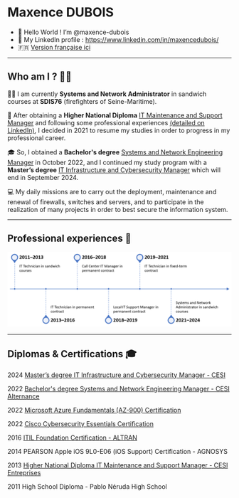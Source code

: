 <!--
maxence-dubois/maxence-dubois is a ✨ special ✨ repository because its `README.md` (this file) appears on your GitHub profile.
You can click the Preview link to take a look at your changes.

Here are some ideas to get you started:

- 🔭 I’m currently working on ...
- 🌱 I’m currently learning ...
- 👯 I’m looking to collaborate on ...
- 🤔 I’m looking for help with ...
- 💬 Ask me about ...
- 📫 How to reach me: ...
- 😄 Pronouns: ...
- ⚡ Fun fact: ...
-->

# Maxence DUBOIS

- 👋 Hello World ! I’m @maxence-dubois
- 🔗 My LinkedIn profile : https://www.linkedin.com/in/maxencedubois/
- 🇫🇷 [Version française ici](README.md)

---

## Who am I ? 👨‍💻

👨‍🎓 I am currently **Systems and Network Administrator** in sandwich courses at **SDIS76** (firefighters of Seine-Maritime).

💼 After obtaining a **Higher National Diploma** [IT Maintenance and Support Manager](https://www.cesi.fr/formation/gestionnaire-en-maintenance-et-support-informatique-en-alternance) and following some professional experiences [(detailed on LinkedIn)](https://www.linkedin.com/in/maxencedubois/), I decided in 2021 to resume my studies in order to progress in my professional career.

🎓 So, I obtained a **Bachelor's degree** [Systems and Network Engineering Manager](https://www.cesi.fr/formation/bachelor-administrateur-trice-systemes-et-reseaux-en-alternance) in October 2022, and I continued my study program with a **Master’s degree** [IT Infrastructure and Cybersecurity Manager](https://www.cesi.fr/formation/manager-en-infrastructures-et-cybersecurite-des-si-en-alternance) which will end in September 2024.

💻 My daily missions are to carry out the deployment, maintenance and renewal of firewalls, switches and servers, and to participate in the realization of many projects in order to best secure the information system.

---

## Professional experiences 💼

[![Chronology of my professional experiences](/img/chronologie_en.png "Chronology of my professional experiences")](https://www.linkedin.com/in/maxencedubois/)

---

## Diplomas & Certifications 🎓

2024 [Master’s degree IT Infrastructure and Cybersecurity Manager - CESI](https://www.cesi.fr/formation/manager-en-infrastructures-et-cybersecurite-des-si-2336504/)

2022 [Bachelor's degree Systems and Network Engineering Manager - CESI Alternance](https://www.cesi.fr/formation/bachelor-administrateur-trice-systemes-et-reseaux-en-alternance)

2022 [Microsoft Azure Fundamentals (AZ-900) Certification](https://learn.microsoft.com/fr-fr/users/maxencedubois/credentials/23f5408a80712617) 

2022 [Cisco Cybersecurity Essentials Certification](https://www.credly.com/badges/0fd5b0fa-1298-4db1-9ef4-1d21a5955b77/linked_in_profile)  

2016 [ITIL Foundation Certification - ALTRAN](https://app.exeed.pro/holder/badge/129241)  

2014 PEARSON Apple iOS 9L0-E06 (iOS Support) Certification - AGNOSYS

2013 [Higher National Diploma IT Maintenance and Support Manager - CESI Entreprises](https://www.cesi.fr/formation/gestionnaire-en-maintenance-et-support-informatique-en-alternance)

2011 High School Diploma - Pablo Néruda High School
